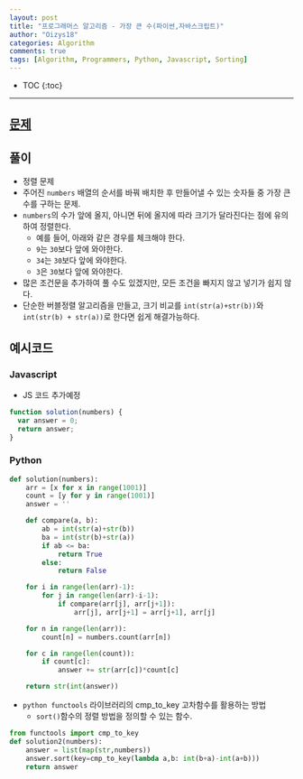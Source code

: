 ```yaml
---
layout: post
title: "프로그래머스 알고리즘 - 가장 큰 수(파이썬,자바스크립트)"
author: "Oizys18"
categories: Algorithm
comments: true
tags: [Algorithm, Programmers, Python, Javascript, Sorting]
---
```


- TOC
  {:toc}

---

## [문제](https://programmers.co.kr/learn/courses/30/lessons/42746)

## 풀이

- 정렬 문제
- 주어진 `numbers` 배열의 순서를 바꿔 배치한 후 만들어낼 수 있는 숫자들 중 가장 큰 수를 구하는 문제.
- `numbers`의 수가 앞에 올지, 아니면 뒤에 올지에 따라 크기가 달라진다는 점에 유의하여 정렬한다.
  - 예를 들어, 아래와 같은 경우를 체크해야 한다.
  - `9`는 `30`보다 앞에 와야한다.
  - `34`는 `30`보다 앞에 와야한다.
  - `3`은 `30`보다 앞에 와야한다.
- 많은 조건문을 추가하여 풀 수도 있겠지만, 모든 조건을 빠지지 않고 넣기가 쉽지 않다.
- 단순한 버블정렬 알고리즘을 만들고, 크기 비교를 `int(str(a)+str(b))`와 `int(str(b) + str(a))`로 한다면 쉽게 해결가능하다.

## 예시코드

### Javascript

- JS 코드 추가예정

```javascript
function solution(numbers) {
  var answer = 0;
  return answer;
}
```

### Python

```python
def solution(numbers):
    arr = [x for x in range(1001)]
    count = [y for y in range(1001)]
    answer = ''

    def compare(a, b):
        ab = int(str(a)+str(b))
        ba = int(str(b)+str(a))
        if ab <= ba:
            return True
        else:
            return False

    for i in range(len(arr)-1):
        for j in range(len(arr)-i-1):
            if compare(arr[j], arr[j+1]):
                arr[j], arr[j+1] = arr[j+1], arr[j]

    for n in range(len(arr)):
        count[n] = numbers.count(arr[n])

    for c in range(len(count)):
        if count[c]:
            answer += str(arr[c])*count[c]

    return str(int(answer))
```

- `python functools` 라이브러리의 cmp_to_key 고차함수를 활용하는 방법
  - `sort()`함수의 정렬 방법을 정의할 수 있는 함수.

```python
from functools import cmp_to_key
def solution2(numbers):
    answer = list(map(str,numbers))
    answer.sort(key=cmp_to_key(lambda a,b: int(b+a)-int(a+b)))
    return answer
```
